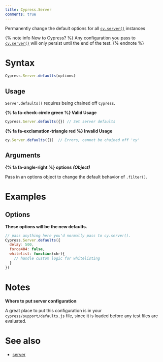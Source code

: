 ```yaml
---
title: Cypress.Server
comments: true
---
```


Permanently change the default options for all [`cy.server()`](https://on.cypress.io/api/server) instances

{% note info New to Cypress? %}
Any configuration you pass to [`cy.server()`](https://on.cypress.io/api/server) will only persist until the end of the test.
{% endnote %}

# Syntax

```javascript
Cypress.Server.defaults(options)
```

## Usage

`Server.defaults()` requires being chained off `Cypress`.

**{% fa fa-check-circle green %} Valid Usage**

```javascript
Cypress.Server.defaults({}) // Set server defaults
```

**{% fa fa-exclamation-triangle red %} Invalid Usage**

```javascript
cy.Server.defaults({})  // Errors, cannot be chained off 'cy'
```

## Arguments

**{% fa fa-angle-right %} options**  ***(Object)***

Pass in an options object to change the default behavior of `.filter()`.

# Examples

## Options

**These options will be the new defaults.**

```javascript
// pass anything here you'd normally pass to cy.server().
Cypress.Server.defaults({
  delay: 500,
  force404: false,
  whitelist: function(xhr){
    // handle custom logic for whitelisting
  }
})
```

# Notes

**Where to put server configuration**

A great place to put this configuration is in your `cypress/support/defaults.js` file, since it is loaded before any test files are evaluated.

# See also

- [server](https://on.cypress.io/api/server)
